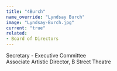 ```yaml
---
title: "4Burch"
name_override: "Lyndsay Burch"
image: "Lyndsay-Burch.jpg"
current: "true"
related:
- Board of Directors
---
```


Secretary - Executive Committee\
Associate Artistic Director, B Street Theatre
